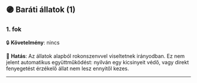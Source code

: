 ## 🟣 Baráti állatok (1)

### 1. fok

🔒 **Követelmény**: nincs

🌟 **Hatás**: Az állatok alapból rokonszenvvel viseltetnek irányodban. Ez nem jelent automatikus együttműködést: nyilván egy kicsinyeit védő, vagy direkt fenyegetést érzékelő állat nem lesz ennyitől kezes.

---
